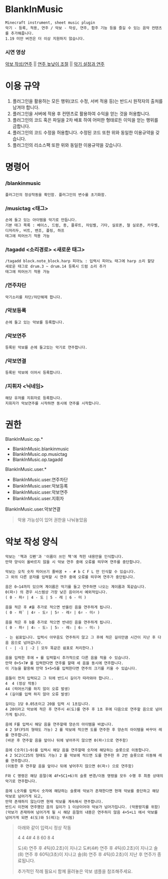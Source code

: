 BlankInMusic
===
    Minecraft instrument, sheet music plugin
    악기 - 등록, 적용, 연주 / 악보 - 작성, 연주, 합주 기능 등을 즐길 수 있는 음악 컨텐츠를 추가해줍니다.
    1.19 미만 버전은 더 이상 지원하지 않습니다.

### 시연 영상
[악보 작성/연주](https://www.youtube.com/watch?v=A-XUS2XIfXc) || 
[연주 높낮이 조절](https://www.youtube.com/watch?v=E83QO6JgkP8) || 
[악기 설정과 연주](https://www.youtube.com/watch?v=FzQNpJ9b-Es)

이용 규약
===
1. 플러그인을 활용하는 모든 행위(코드 수정, 서버 적용 등)는 반드시 원작자의 출처를 남겨야 합니다.
2. 플러그인을 서버에 적용 후 컨텐츠로 활용하여 수익을 얻는 것을 허용합니다.
3. 플러그인의 코드 혹은 파일을 2차 배포 하여 어떠한 형태로든 이익을 얻는 행위를 금합니다.
4. 플러그인의 코드 수정을 허용합니다. 수정된 코드 또한 위와 동일한 이용규약을 갖습니다.
5. 플러그인의 리소스팩 또한 위와 동일한 이용규약을 갖습니다.


명령어
===
### /blankinmusic
    플러그인의 정상작동을 확인함. 플러그인의 변수를 초기화함.

### /musictag <태그>
    손에 들고 있는 아이템을 악기로 만듭니다.
    기본 태그 목록 : 베이스, 드럼, 종, 플루트, 차임벨, 기타, 실로폰, 철 실로폰, 카우벨, 디저리두, 비트, 밴조, 플링, 하프
    태그에 띄어쓰기 적용 가능
			
### /tagadd <소리경로> <새로운 태그>
    /tagadd block.note_block.harp 피아노 : 입력시 피아노 태그에 harp 소리 할당
    새로운 태그로 drum.3 ~ drum.14 등록시 드럼 소리 추가
    태그에 띄어쓰기 적용 가능
		
### /연주차단
    악기소리를 차단/차단해제 합니다.

### /악보등록
    손에 들고 있는 악보를 등록합니다.

### /악보연주
    등록된 악보를 손에 들고있는 악기로 연주합니다.
		
### /악보연결
    등록된 악보에 이어서 등록합니다.

### /지휘자 <닉네임>
    해당 유저를 지휘자로 등록합니다.
    지휘자가 악보연주를 시작하면 동시에 연주를 시작합니다.


권한
===
BlankInMusic.op.*
- BlankInMusic.blankinmusic
- BlankInMusic.op.musictag
- BlankInMusic.op.tagadd

BlankInMusic.user.*
- BlankInMusic.user.연주차단
- BlankInMusic.user.악보등록
- BlankInMusic.user.악보연주
- BlankInMusic.user.지휘자
		
BlankInMusic.user.악보연결
> 악용 가능성이 있어 권한을 나눠놓았음


악보 작성 양식
===
    악보는 '책과 깃펜'과 '이름이 쓰인 책'에 적힌 내용만을 인식합니다.
    만약 양식이 올바르지 않을 시 악보 연주 중에 오류를 띄우며 연주를 중단합니다.
    
    악보는 오직 숫자 띄어쓰기 줄바꿈 + - # b C F L 만 인식할 수 있습니다.
    그 외의 다른 문자를 입력할 시 연주 중에 오류를 띄우며 연주가 중단됩니다.
    
    음은 0~14까지 있으며 계이름은 악기를 들고 연주하면 나오는 계이름과 똑같습니다.
    0(파♯) 의 경우 시스템상 가장 낮은 음이어서 예외적입니다.
    ( 0 - 파♯ | 4 - 도 | 5 - 레 | 6 - 미 )
    
    음을 적은 후 #을 추가로 적으면 반올린 음을 연주하게 됩니다.
    ( 0 - 파` | 4♯ - 도♯ | 5♯ - 레♯ | 6♯ - 미♯ )
    
    음을 적은 후 b를 추가로 적으면 반내린 음을 연주하게 됩니다.
    ( 0 - 파♯ | 4♭ - 도♭ | 5♭ - 레♭ | 6♭ - 미♭ )
    
    - 는 쉼표입니다. 입력시 아무음도 연주하지 않고 그 후에 적은 길이만큼 시간이 지난 후 다음 음으로 넘어갑니다.
    ( - | -1 | -2 | 모두 똑같은 쉼표로 처리한다.)
    
    음을 입력한 후에 + 를 입력할시 추가적으로 다른 음을 적을 수 있습니다.
    만약 0+5+7# 를 입력한다면 연주를 할때 세 음을 동시에 연주합니다.
    이 기능을 활용해 만약 5+5+5를 입력한다면 연주의 크기를 키울 수 있습니다.
    
    음들이 먼저 입력되고 그 뒤에 반드시 길이가 따라와야 합니다..
    4  4 (정상 작동)
    44 (띄어쓰기를 하지 않이 오류 발생)
    4 (길이를 입력 하지 않아 오류 발생)
    
    길이는 1당 0.05초이고 20을 입력 시 1초입니다.
    4 20이라고 악보에 적은 후 연주시 4(도)를 연주 후 1초 후에 다음으로 연주할 음으로 넘어가게 됩니다.
    
    음에 F를 입력시 해당 음을 연주할때 양손의 아이템을 바꿉니다.
    4 2 5F(F5의 형태도 가능) 2 를 악보에 적으면 도를 연주한 후 양손의 아이템을 바꾸어 레를 연주합니다.
    (바꾼 후 연주할 음을 앞이나 뒤에 넣어주지 않으면 0(파♯)으로 연주함)
    
    음에 C숫자(1~9)를 입력시 해당 음을 연주할때 숫자에 해당하는 슬롯으로 이동합니다.
    4 2 5C2(C25의 형태도 가능) 2 를 악보에 적으면 도를 연주한 후 2번 슬롯으로 이동해 레를 연주합니다.
    (이동한 후 연주할 음을 앞이나 뒤에 넣어주지 않으면 0(파♯) 으로 연주함)
    
    F와 C 명령은 해당 음절(예 4F+5C1+6)의 슬롯 변경/이동 명령을 모두 수행 후 최종 상태의 악기로 연주합니다.
    
    음에 L숫자를 입력시 숫자에 해당하는 슬롯에 악보가 존재한다면 현재 악보를 중단하고 해당 악보로 넘어가게 되고,
    만약 존재하지 않는다면 현재 악보를 계속해서 연주합니다.
    반드시 이전에 연주했던 음의 길이가 1 이상이어야 악보가 넘어가집니다. (악용방지를 위함)
    (악보가 존재하여 넘어가게 될 시 해당 음절의 내용은 연주하지 않음 4+5+L1 에서 악보를 넘어가게 되면 4(도)와 5(레)는 무시됨)

>    아래와 같이 입력시 정상 작동 
> 
> 4 4 4# 4 
> 8 60 
> 8 4 
> 
> 도(4) 연주 후 4틱(0.2초)이 지나고 
> 도#(4#) 연주 후 4틱(0.2초)이 지나고 
> 솔(8) 연주 후 60틱(3초)이 지나고 
> 솔(8) 연주 후 4틱(0.2초)이 지난 후 
> 연주가 종료됩니다.
> 
> 추가적인 작례 필요시 함께 올려놓은 악보 샘플을 참조해주세요.
